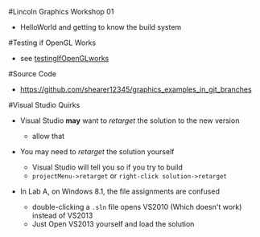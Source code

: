 #Lincoln Graphics Workshop 01

- HelloWorld and getting to know the build system

#Testing if OpenGL Works

- see [testingIfOpenGLworks](testingIfOpenGLworks.html)

#Source Code

- https://github.com/shearer12345/graphics_examples_in_git_branches

#Visual Studio Quirks

- Visual Studio **may** want to *retarget* the solution to the new version
    - allow that

- You may need to *retarget* the solution yourself
    - Visual Studio will tell you so if you try to build
    - `projectMenu->retarget` or `right-click solution->retarget`

- In Lab A, on Windows 8.1, the file assignments are confused
    - double-clicking a `.sln` file opens VS2010 (Which doesn't work) instead of VS2013
    - Just Open VS2013 yourself and load the solution
